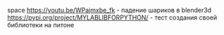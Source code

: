 space
https://youtu.be/WPajmxbe_fk - падение шариков в blender3d
https://pypi.org/project/MYLABLIBFORPYTHON/ - тест создания своей библиотеки на питоне
